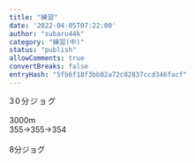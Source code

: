 ```yaml
---
title: "練習"
date: '2022-04-05T07:22:00'
author: "subaru44k"
category: "練習(中)"
status: "publish"
allowComments: true
convertBreaks: false
entryHash: "5fb6f18f3bb02a72c02837ccd346facf"
---
```

<div><span style="letter-spacing: 0.13rem;">30分ジョグ</span><br></div><div><br></div><div>3000m</div><div>355→355→354</div><div><br></div>8分ジョグ
